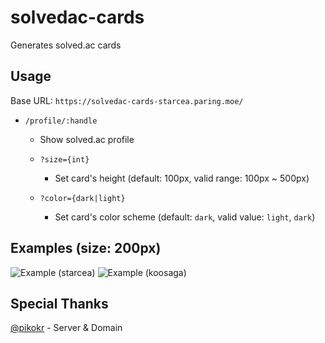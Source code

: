 # solvedac-cards

Generates solved.ac cards

## Usage

Base URL: `https://solvedac-cards-starcea.paring.moe/`

- `/profile/:handle`

  - Show solved.ac profile

  - `?size={int}`
    - Set card's height (default: 100px, valid range: 100px ~ 500px)
  - `?color={dark|light}`
    - Set card's color scheme (default: `dark`, valid value: `light`, `dark`)

## Examples (size: 200px)

![Example (starcea)](https://solvedac-cards-starcea.paring.moe/profile/starcea?size=200)
![Example (koosaga)](https://solvedac-cards-starcea.paring.moe/profile/koosaga?size=200&color=white)

## Special Thanks

[@pikokr](https://github.com/pikokr) - Server & Domain
